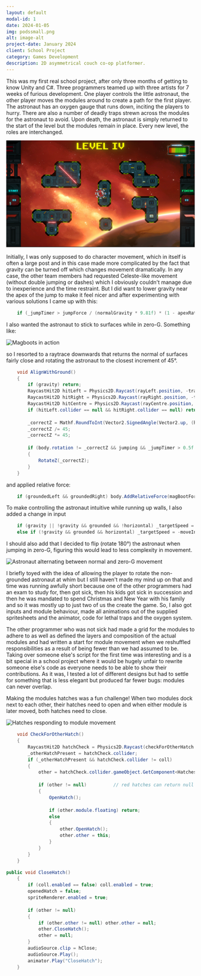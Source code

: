 ```yaml
---
layout: default
modal-id: 1
date: 2024-01-05
img: podssmall.png
alt: image-alt
project-date: January 2024
client: School Project
category: Games Development
description: 2D asymmetrical couch co-op platformer.
---
```


This was my first real school project, after only three months of getting to know Unity and C#. Three programmers teamed up
with three artists for 7 weeks of furious development. One player controls the little astronaut, the other player moves the modules
around to create a path for the first player. The astronaut has an oxygen gauge that runs down, inciting the players to hurry.
There are also a number of deadly traps strewn across the modules for the astronaut to avoid. Upon death, the astronaut is
simply returned to the start of the level but the modules remain in place. Every new level, the roles are interchanged.

![Full screenshot of 2-the-Pods](img/portfolio/Pods/Screenshot.png "Get to the pods!")

Initially, I was only supposed to do character movement, which in itself is often a large post and in this case made more
complicated by the fact that gravity can be turned off which changes movement dramatically. In any case, the other team
members had requested Celeste-like movement (without double jumping or dashes) which I obviously couldn't manage due to
inexperience and the time restraint. But I did want to lower gravity near the apex of the jump to make it feel nicer and
after experimenting with various solutions I came up with this:

````csharp
    if (_jumpTimer > jumpForce / (normalGravity * 9.81f) * (1 - apexRatio)) ChangeGravity(jumpApexGravity);
````

I also wanted the astronaut to stick to surfaces while in zero-G. Something like:

![Magboots in action](img/portfolio/Pods/magboots.gif "Making Kubrick proud!")

so I resorted to a raytrace downwards that returns the normal of surfaces fairly close and rotating the astronaut to the
closest increment of 45&deg;.

````csharp
    void AlignWithGround()
    {
        if (gravity) return;
        RaycastHit2D hitLeft = Physics2D.Raycast(rayLeft.position, -transform.up, rayLength, _layerMask);
        RaycastHit2D hitRight = Physics2D.Raycast(rayRight.position, -transform.up, rayLength, _layerMask);
        RaycastHit2D hitCentre = Physics2D.Raycast(rayCentre.position, -transform.up, rayLength, _layerMask);
        if (hitLeft.collider == null && hitRight.collider == null) return;

        _correctZ = Mathf.RoundToInt(Vector2.SignedAngle(Vector2.up, (hitLeft.normal + hitRight.normal + hitCentre.normal)/3));
        _correctZ /= 45;
        _correctZ *= 45;

        if (body.rotation != _correctZ && jumping && _jumpTimer > 0.5f || body.rotation != _correctZ && !jumping)
        {
            RotateZ(_correctZ);
        }
    }
````

and applied relative force:

````csharp
    if (groundedLeft && groundedRight) body.AddRelativeForce(magBootForce * Vector2.down, ForceMode2D.Force);
````

To make controlling the astronaut intuitive while running up walls, I also added a change in input

````csharp
    if (gravity || !gravity && grounded && !horizontal) _targetSpeed = moveInput.x * _speed;
    else if (!gravity && grounded && horizontal) _targetSpeed = -moveInput.y * _speed;
````

I should also add that I decided to flip (rotate 180&deg;) the astronaut when jumping in zero-G, figuring this would lead
to less complexity in movement.

![Astronaut alternating between normal and zero-G movement](img/portfolio/Pods/zerograv.gif "Gravity is toggled by the builder player.")

I briefly toyed with the idea of allowing the player to rotate the non-grounded astronaut
at whim but I still haven't made my mind up on that and time was running awfully short because one of the other
programmers had an exam to study for, then got sick, then his kids got sick in succession and then he was mandated to
spend Christmas and New Year with his family and so it was mostly up to just two of us the create the game. So, I also
got inputs and module behaviour, made all animations out of the supplied spritesheets and the animator, code for lethal
traps and the oxygen system.

The other programmer who was not sick had made a grid for the modules to adhere to as well as defined the layers and
composition of the actual modules and had written a start for module movement when we reshuffled responsibilities as a
result of being fewer than we had assumed to be. Taking over someone else's script for the first time was interesting
and is a bit special in a school project where it would be hugely unfair to rewrite someone else's code as everyone
needs to be able to show their contributions. As it was, I tested a lot of different designs but had to settle for
something that is less elegant but produced far fewer bugs: modules can never overlap.

Making the modules hatches was a fun challenge! When two modules dock next to each other, their hatches need to open
and when either module is later moved, both hatches need to close.

![Hatches responding to module movement](img/portfolio/Pods/hatches.gif "Not going to show you any bugs.")

````csharp
    void CheckForOtherHatch()
    {
        RaycastHit2D hatchCheck = Physics2D.Raycast(checkForOtherHatch.position, Vector2.zero, Mathf.Infinity, HATCHLAYER);
        _otherHatchPresent = hatchCheck.collider;
        if (_otherHatchPresent && hatchCheck.collider != coll)
        {
            other = hatchCheck.collider.gameObject.GetComponent<Hatches>();

            if (other != null)          // red hatches can return null
            {
                OpenHatch();

                if (other.module.floating) return;
                else
                {
                    other.OpenHatch();
                    other.other = this;
                }
            }
        }
    }
````

````csharp
public void CloseHatch()
    {
        if (coll.enabled == false) coll.enabled = true;
        openedHatch = false;
        spriteRenderer.enabled = true;

        if (other != null)
        {
            if (other.other != null) other.other = null;
            other.CloseHatch();
            other = null;
        }
        audioSource.clip = hClose;
        audioSource.Play();
        animator.Play("CloseHatch");
    }
````

